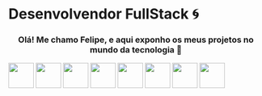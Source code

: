 ### <h1>Desenvolvendor FullStack 🌀</h1>

  <div>
  <a align="center">
    <h3>Olá! Me chamo Felipe, e aqui exponho os meus projetos no mundo da tecnologia 🤠</h3>
  <img width=50px src="https://cdn.jsdelivr.net/gh/devicons/devicon/icons/javascript/javascript-original.svg" />
  <img width=50px src="https://cdn.jsdelivr.net/gh/devicons/devicon/icons/python/python-original-wordmark.svg" />
   <img width=50px src="https://cdn.jsdelivr.net/gh/devicons/devicon/icons/react/react-original-wordmark.svg" />
    <img width=50px src="https://cdn.jsdelivr.net/gh/devicons/devicon/icons/nodejs/nodejs-original-wordmark.svg" />
    <img width=50px src="https://cdn.jsdelivr.net/gh/devicons/devicon/icons/mysql/mysql-original-wordmark.svg" />
    <img width=50px src="https://cdn.jsdelivr.net/gh/devicons/devicon/icons/jquery/jquery-plain-wordmark.svg" />
    <img width=50px src="https://cdn.jsdelivr.net/gh/devicons/devicon/icons/git/git-plain.svg" />
    <img width=50px src="https://skillicons.dev/icons?i=php" />
    
    

  <a/>
  <div/>
